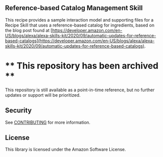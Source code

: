 ## Reference-based Catalog Management Skill

This recipe provides a sample interaction model and supporting files for a Recipe Skill that uses a reference-based catalog for ingredients, based on the blog post found at [https://developer.amazon.com/en-US/blogs/alexa/alexa-skills-kit/2020/09/automatic-updates-for-reference-based-catalogs](https://developer.amazon.com/en-US/blogs/alexa/alexa-skills-kit/2020/09/automatic-updates-for-reference-based-catalogs).

# ** This repository has been archived **
This repository is still available as a point-in-time reference, but no further updates or support will be prioritized.

## Security

See [CONTRIBUTING](CONTRIBUTING.md#security-issue-notifications) for more information.

## License

This library is licensed under the Amazon Software License.

